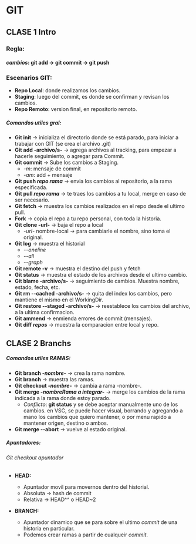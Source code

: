 
# GIT

## CLASE 1 Intro

### Regla: 
#### *cambios*: git add -> git commit -> git push

### Escenarios GIT:
- **Repo Local**: donde realizamos los cambios.
- **Staging**: luego del commit, es donde se confirman y revisan los cambios.
- **Repo Remoto**: version final, en repositorio remoto.


##### **Comandos utiles gral:**
- **Git init** -> inicializa el directorio donde se está parado, para iniciar a trabajar con GIT (se crea el archivo .git)
- **Git add -archivo/s-** -> agrega archivos al tracking, para empezar a hacerle seguimiento, o agregar para Commit. 
- **Git commit** -> Sube los cambios a Staging.
    - *-m*: mensaje de commit
    - *-am*: add + mensaje
- **Git push *repo* *rama*** -> envia los cambios al repositorio, a la rama especificada.
- **Git pull *repo* *rama*** -> te traes los cambios a tu local, merge en caso de ser necesario.
- **Git fetch** -> muestra los cambios realizados en el repo desde el ultimo pull.
- **Fork** -> copia el repo a tu repo personal, con toda la historia.
- **Git clone -url-** -> baja el repo a local
    - *-url-* nombre-local -> para cambiarle el nombre, sino toma el original.
- **Git log** -> muestra el historial
    - *--oneline*
    - *--all*
    - *--graph*
- **Git remote -v** -> muestra el destino del push y fetch
- **Git status** -> muestra el estado de los archivos desde el ultimo cambio. 
- **Git blame -archivo/s-** -> seguimiento de cambios. Muestra nombre, estado, fecha, etc.
- **Git rm --cached -archivo/s-** -> quita del index los cambios, pero mantiene el mismo en el WorkingDir.
- **Git restore --staged -archivo/s-** -> reestablece los cambios del archivo, a la ultima confirmacion.
- **Git ammend** -> enmienda errores de commit (mensajes). 
- **Git diff *repos*** -> muestra la comparacion entre local y repo.


## CLASE 2 Branchs

##### **Comandos utiles *RAMAS*:**
- **Git branch *-nombre-*** -> crea la rama nombre.
- **Git branch** -> muestra las ramas.
- **Git checkout *-nombre-*** -> cambia a rama -nombre-.
- **Git merge *-nombreRama a integrar-*** -> merge los cambios de la rama indicada a la rama donde estoy parado.
    - *Conflicto*: **git status** y se debe aceptar manualmente uno de los cambios. en VSC, se puede hacer visual, borrando y agregando a mano los cambios que quiero mantener, o por menu rapido a mantener origen, destino o ambos. 
- **Git merge --abort** -> vuelve al estado original.

##### **Apuntadores**:
###### Git checkout *apuntador*
- **HEAD:**
    - Apuntador movil para movernos dentro del historial.
    - Absoluta -> hash de commit
    - Relativa -> HEAD^^ o HEAD~2

- **BRANCH:**
    - Apuntador dinamico que se para sobre el ultimo *commit* de una historia en particular. 
    - Podemos crear ramas a partir de cualqueir *commit*.
